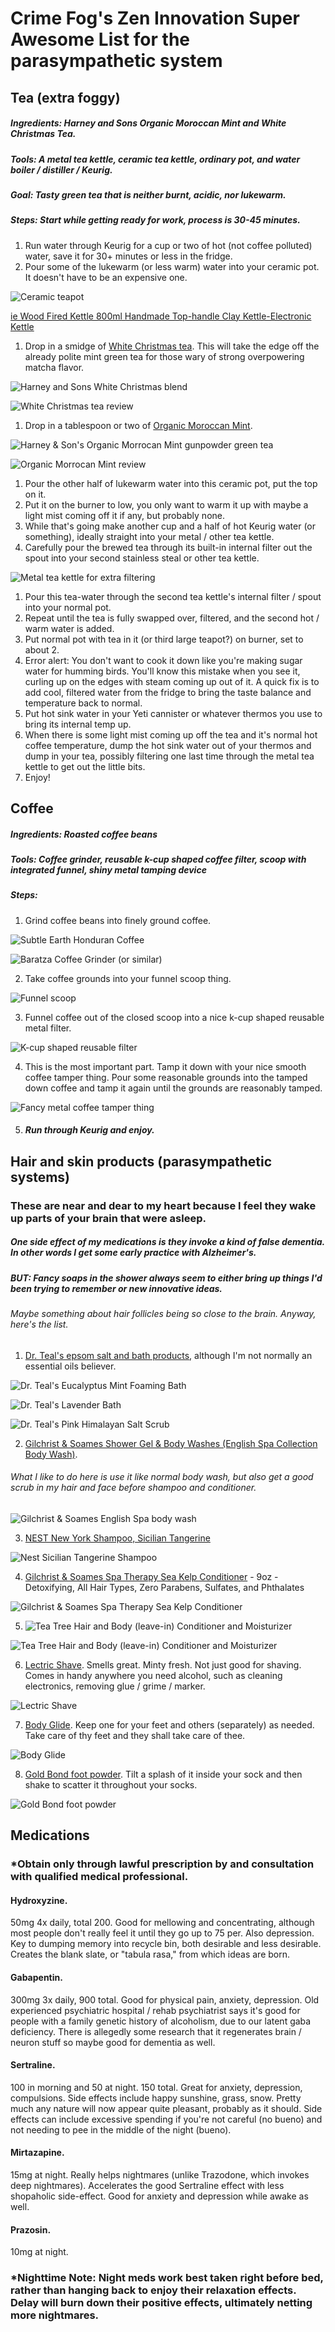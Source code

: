 # Crime Fog's Zen Innovation Super Awesome List for the parasympathetic system

## Tea (extra foggy)

##### Ingredients: Harney and Sons Organic Moroccan Mint and White Christmas Tea. 

##### Tools: A metal tea kettle, ceramic tea kettle, ordinary pot, and water boiler / distiller / Keurig. 

##### Goal: Tasty green tea that is neither burnt, acidic, nor lukewarm.

##### Steps: Start while getting ready for work, process is 30-45 minutes.  

1) Run water through Keurig for a cup or two of hot (not coffee polluted) water, save it for 30+ minutes or less in the fridge.
2) Pour some of the lukewarm (or less warm) water into your ceramic pot.  It doesn't have to be an expensive one. 

![Ceramic teapot](https://raw.githubusercontent.com/psychological-safety-yogis/InnovaZen/main/screenshots/ceramic-teapot.png)

[ie Wood Fired Kettle 800ml Handmade Top-handle Clay Kettle-Electronic Kettle](https://www.etsy.com/listing/1407575642/wood-fired-kettle-800ml-handmade-top)

1) Drop in a smidge of [White Christmas tea](https://www.harney.com/products/white-christmas).  This will take the edge off the already polite mint green tea for those wary of strong overpowering matcha flavor. 

![Harney and Sons White Christmas blend](https://raw.githubusercontent.com/psychological-safety-yogis/InnovaZen/main/screenshots/white-christmas-tea.png)

![White Christmas tea review](https://raw.githubusercontent.com/psychological-safety-yogis/InnovaZen/main/screenshots/white-christmas-tea-review.png)

1) Drop in a tablespoon or two of [Organic Moroccan Mint](https://www.harney.com/products/moroccan-mint). 

![Harney & Son's Organic Morrocan Mint gunpowder green tea](https://raw.githubusercontent.com/psychological-safety-yogis/InnovaZen/main/screenshots/organic-morrocan-mint-gunpowder-green-tea.png)

![Organic Morrocan Mint review](https://github.com/psychological-safety-yogis/InnovaZen/blob/main/screenshots/gunpowder-green-tea-review.png)

1) Pour the other half of lukewarm water into this ceramic pot, put the top on it.
2) Put it on the burner to low, you only want to warm it up with maybe a light mist coming off it if any, but probably none. 
3) While that's going make another cup and a half of hot Keurig water (or something), ideally straight into your metal / other tea kettle.
4) Carefully pour the brewed tea through its built-in internal filter out the spout into your second stainless steal or other tea kettle. 

![Metal tea kettle for extra filtering](https://raw.githubusercontent.com/psychological-safety-yogis/InnovaZen/main/screenshots/metal-teapot.png)

1) Pour this tea-water through the second tea kettle's internal filter / spout into your normal pot.  
2) Repeat until the tea is fully swapped over, filtered, and the second hot / warm water is added. 
3) Put normal pot with tea in it (or third large teapot?) on burner, set to about 2.  
4) Error alert: You don't want to cook it down like you're making sugar water for humming birds.  You'll know this mistake when you see it, curling up on the edges with steam coming up out of it.  A quick fix is to add cool, filtered water from the fridge to bring the taste balance and temperature back to normal.     
5) Put hot sink water in your Yeti cannister or whatever thermos you use to bring its internal temp up.
6) When there is some light mist coming up off the tea and it's normal hot coffee temperature, dump the hot sink water out of your thermos and dump in your tea, possibly filtering one last time through the metal tea kettle to get out the little bits.  
7) Enjoy! 



## Coffee

##### Ingredients: Roasted coffee beans

##### Tools: Coffee grinder, reusable k-cup shaped coffee filter, scoop with integrated funnel, shiny metal tamping device

##### Steps: 

1. Grind coffee beans into finely ground coffee.

![Subtle Earth Honduran Coffee](https://raw.githubusercontent.com/psychological-safety-yogis/InnovaZen/main/screenshots/subtle-earth-Honduran-coffee.png)

![Baratza Coffee Grinder (or similar)](https://raw.githubusercontent.com/psychological-safety-yogis/InnovaZen/main/screenshots/Baratza-coffee-grinder.png)

2. Take coffee grounds into your funnel scoop thing.

![Funnel scoop](https://raw.githubusercontent.com/psychological-safety-yogis/InnovaZen/main/screenshots/coffee-scoop.png)

3. Funnel coffee out of the closed scoop into a nice k-cup shaped reusable metal filter.

![K-cup shaped reusable filter](https://raw.githubusercontent.com/psychological-safety-yogis/InnovaZen/main/screenshots/coffee-filter.png)

4. This is the most important part.  Tamp it down with your nice smooth coffee tamper thing.  Pour some reasonable grounds into the tamped down coffee and tamp it again until the grounds are reasonably tamped. 

![Fancy metal coffee tamper thing](https://raw.githubusercontent.com/psychological-safety-yogis/InnovaZen/main/screenshots/coffee-tamper.png)

5. ##### Run through Keurig and enjoy.

##### 

## Hair and skin products (parasympathetic systems)

### These are near and dear to my heart because I feel they wake up parts of your brain that were asleep.  

##### One side effect of my medications is they invoke a kind of false dementia.  In other words I get some early practice with Alzheimer's. 

##### BUT: Fancy soaps in the shower always seem to either bring up things I'd been trying to remember or new innovative ideas.  

###### Maybe something about hair follicles being so close to the brain.  Anyway, here's the list. 

1. [Dr. Teal's epsom salt and bath products](https://www.target.com/b/dr-teal-s/-/N-4u9fy), although I'm not normally an essential oils believer.  

![Dr. Teal's Eucalyptus Mint Foaming Bath](https://raw.githubusercontent.com/psychological-safety-yogis/InnovaZen/main/screenshots/dr-teals-eucalyptus-mint.png)

![Dr. Teal's Lavender Bath](https://raw.githubusercontent.com/psychological-safety-yogis/InnovaZen/main/screenshots/dr-teals-lavender-bath.png)

![Dr. Teal's Pink Himalayan Salt Scrub](https://raw.githubusercontent.com/psychological-safety-yogis/InnovaZen/main/screenshots/dr-teals-pink-himalayan-scrub.png)

2. [Gilchrist & Soames Shower Gel & Body Washes (English Spa Collection Body Wash)](https://www.amazon.com/gp/product/B07CGC7Q9L).  

###### What I like to do here is use it like normal body wash, but also get a good scrub in my hair and face before shampoo and conditioner.

![Gilchrist & Soames English Spa body wash](https://raw.githubusercontent.com/psychological-safety-yogis/InnovaZen/main/screenshots/gilchrist-soames-english-spa.png)

3. [NEST New York Shampoo, Sicilian Tangerine](https://www.amazon.com/gp/product/B07P6BZKZ2/)

![Nest Sicilian Tangerine Shampoo](https://raw.githubusercontent.com/psychological-safety-yogis/InnovaZen/main/screenshots/nest-sicilian-tangerine-shampoo.png)

4. [Gilchrist & Soames Spa Therapy Sea Kelp Conditioner](https://www.amazon.com/gp/product/B0BZFPZ2L7/) - 9oz - Detoxifying, All Hair Types, Zero Parabens, Sulfates, and Phthalates 

![Gilchrist & Soames Spa Therapy Sea Kelp Conditioner](https://raw.githubusercontent.com/psychological-safety-yogis/InnovaZen/main/screenshots/gilchrist-soames-sea-spa-therapy-conditioner.png)

5. ![Tea Tree Hair and Body (leave-in) Conditioner and Moisturizer](https://www.amazon.com/Tea-Tree-Hair-Moisturizer-10-14/dp/B002FJ11UW/)

![Tea Tree Hair and Body (leave-in) Conditioner and Moisturizer](https://raw.githubusercontent.com/psychological-safety-yogis/InnovaZen/main/screenshots/tea-tree-leave-in-conditioner.png)

6. [Lectric Shave](https://www.lectricshave.com/).  Smells great.  Minty fresh.  Not just good for shaving.  Comes in handy anywhere you need alcohol, such as cleaning electronics, removing glue / grime / marker. 

![Lectric Shave](https://raw.githubusercontent.com/psychological-safety-yogis/InnovaZen/main/screenshots/lectric-shave.png)

7. [Body Glide](https://www.amazon.com/BodyGlide-Original-Chafe-Chafing-Prevent/dp/B0CP32JJFX).  Keep one for your feet and others (separately) as needed.  Take care of thy feet and they shall take care of thee.

![Body Glide](https://raw.githubusercontent.com/psychological-safety-yogis/InnovaZen/main/screenshots/body-glide.png)

8. [Gold Bond foot powder](https://www.amazon.com/Gold-Bond-Maximum-Strength-Powder/dp/B074NBZWZM/).  Tilt a splash of it inside your sock and then shake to scatter it throughout your socks.

![Gold Bond foot powder](https://raw.githubusercontent.com/psychological-safety-yogis/InnovaZen/main/screenshots/gold-bond-foot-powder.png)


## Medications 
### *Obtain only through lawful prescription by and consultation with qualified medical professional.

#### Hydroxyzine. 
50mg 4x daily, total 200. Good for mellowing and concentrating, although most people don't really feel it until they go up to 75 per. Also depression. Key to dumping memory into recycle bin, both desirable and less desirable.  Creates the blank slate, or "tabula rasa," from which ideas are born.

#### Gabapentin.
300mg 3x daily, 900 total. Good for physical pain, anxiety, depression. Old experienced psychiatric hospital / rehab psychiatrist says it's good for people with a family genetic history of alcoholism, due to our latent gaba deficiency. There is allegedly some research that it regenerates brain / neuron stuff so maybe good for dementia as well.  

#### Sertraline. 
100 in morning and 50 at night. 150 total. Great for anxiety, depression, compulsions. Side effects include happy sunshine, grass, snow.  Pretty much any nature will now appear quite pleasant, probably as it should. Side effects can include excessive spending if you're not careful (no bueno) and not needing to pee in the middle of the night (bueno).

#### Mirtazapine. 
15mg at night. Really helps nightmares (unlike Trazodone, which invokes deep nightmares). Accelerates the good Sertraline effect with less shopaholic side-effect. Good for anxiety and depression while awake as well. 

#### Prazosin. 
10mg at night. 

### *Nighttime Note: Night meds work best taken right before bed, rather than hanging back to enjoy their relaxation effects.  Delay will burn down their positive effects, ultimately netting more nightmares. 
